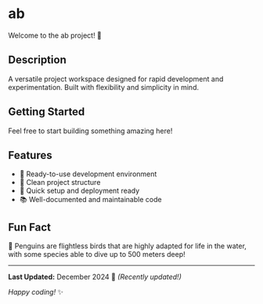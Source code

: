 # ab

Welcome to the ab project! 🚀

## Description

A versatile project workspace designed for rapid development and experimentation. Built with flexibility and simplicity in mind.

## Getting Started

Feel free to start building something amazing here!

## Features

- 🔧 Ready-to-use development environment
- 📁 Clean project structure
- 🚀 Quick setup and deployment ready
- 📚 Well-documented and maintainable code

## Fun Fact

🐧 Penguins are flightless birds that are highly adapted for life in the water, with some species able to dive up to 500 meters deep!

---

**Last Updated:** December 2024 📅 _(Recently updated!)_

*Happy coding!* ✨
